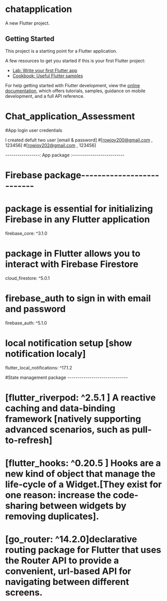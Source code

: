 # chatapplication

A new Flutter project.

## Getting Started

This project is a starting point for a Flutter application.

A few resources to get you started if this is your first Flutter project:

- [Lab: Write your first Flutter app](https://docs.flutter.dev/get-started/codelab)
- [Cookbook: Useful Flutter samples](https://docs.flutter.dev/cookbook)

For help getting started with Flutter development, view the
[online documentation](https://docs.flutter.dev/), which offers tutorials,
samples, guidance on mobile development, and a full API reference.



# Chat_application_Assessment


#App login user credentials
 
 I created defult two user [email & password]
 #[rowjoy200@gmail.com , 123456] 
 #[rowjoy202@gmail.com , 123456]



 -----------------: App package :--------------------------

  # Firebase package--------------------------
  # package is essential for initializing Firebase in any Flutter application
  firebase_core: ^3.1.0 
  # package in Flutter allows you to interact with Firebase Firestore
  cloud_firestore: ^5.0.1
  # firebase_auth to sign in with email and password
  firebase_auth: ^5.1.0 
  # local notification setup [show notification localy]
  flutter_local_notifications: ^17.1.2



#State management package ------------------------------

  # [flutter_riverpod: ^2.5.1 ] A reactive caching and data-binding framework [natively supporting advanced scenarios, such as pull-to-refresh]
  

 # [flutter_hooks: ^0.20.5 ] Hooks are a new kind of object that manage the life-cycle of a Widget.[They exist for one reason: increase the code-sharing between widgets by removing duplicates]. 

# [go_router: ^14.2.0]declarative routing package for Flutter that uses the Router API to provide a convenient, url-based API for navigating between different screens.


